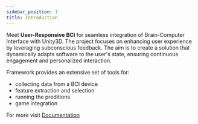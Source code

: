 ```yaml
---
sidebar_position: 1
title: Introduction
---
```


Meet **User-Responsive BCI** for seamless integration of Brain-Computer Interface with Unity3D.
The project focuses on enhancing user experience by leveraging subconscious feedback. The aim is to create a solution that dynamically adapts software to the user's state, ensuring continuous engagement and personalized interaction.

Framework provides an extensive set of tools for:
- collecting data from a BCI device
- feature extraction and selection
- running the preditions
- game integration

For more visit [Documentation](/BoreNoMore/docs/Docs/)
